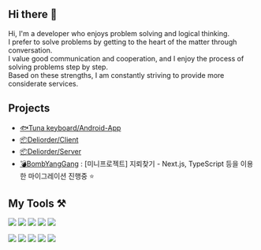 ## Hi there 👋
Hi, I'm a developer who enjoys problem solving and logical thinking.<br> 
I prefer to solve problems by getting to the heart of the matter through conversation. <br> 
I value good communication and cooperation, and I enjoy the process of solving problems step by step. <br> 
Based on these strengths, I am constantly striving to provide more considerate services.<br> 

## Projects
- [🐟Tuna keyboard/Android-App](https://github.com/coco8j/TunaKeyboard-Andorid-App) 
- [📦Deliorder/Client](https://github.com/DeliOrder/DeliOrder-Client)
- [📦Deliorder/Server](https://github.com/DeliOrder/DeliOrder-Server)
- [💣BombYangGang](https://github.com/allansad/BombYangGang) : [미니프로젝트] 지뢰찾기 - Next.js, TypeScript 등을 이용한 마이그레이션 진행중 ⭐️


## My Tools ⚒️
<img src="https://img.shields.io/badge/javascript-F7DF1E?style=for-the-badge&logo=javascript&logoColor=black"> <img src="https://img.shields.io/badge/react-61DAFB?style=for-the-badge&logo=react&logoColor=black"> <img src="https://img.shields.io/badge/electron-47848F?style=for-the-badge&logo=electron&logoColor=black"> <img src="https://img.shields.io/badge/zustand-54283c?style=for-the-badge&logo=zustand&logoColor=black"> <img src="https://img.shields.io/badge/tailwind-06B6D4?style=for-the-badge&logo=tailwindcss&logoColor=black">

<img src="https://img.shields.io/badge/node.js-339933?style=for-the-badge&logo=Node.js&logoColor=white"> <img src="https://img.shields.io/badge/express-000000?style=for-the-badge&logo=express&logoColor=white"> <img src="https://img.shields.io/badge/axios-5A29E4?style=for-the-badge&logo=axios&logoColor=white"> <img src="https://img.shields.io/badge/mongodb-47A248?style=for-the-badge&logo=mongodb&logoColor=white"> <img src="https://img.shields.io/badge/mongoose-880000?style=for-the-badge&logo=mongoose&logoColor=white">
